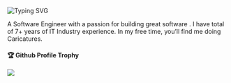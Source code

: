 ![Typing SVG](https://readme-typing-svg.herokuapp.com?font=Fira+Code&duration=1000&pause=2000&color=122994&width=435&lines=Hi%2C+I+am+Akshay+H+Mulky)

A Software Engineer with a passion for building great software . I have total of 7+ years of IT Industry experience. In my free time, you’ll find me doing Caricatures.
<br>
<div>
  <h4>🏆 Github Profile Trophy</h4>
    <img src="https://github-profile-trophy.vercel.app/?username=akshayhmulky&column=7"/>
</div>

<br>
<br>
